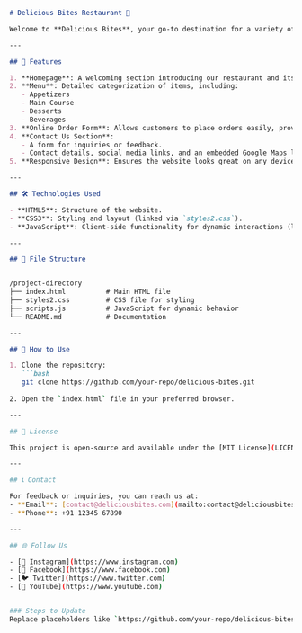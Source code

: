 ```markdown
# Delicious Bites Restaurant 🍴

Welcome to **Delicious Bites**, your go-to destination for a variety of delectable dishes and beverages. This website provides a complete experience of our restaurant, including our menu, online ordering, contact details, and more.

---

## 🌟 Features

1. **Homepage**: A welcoming section introducing our restaurant and its specialty.
2. **Menu**: Detailed categorization of items, including:
   - Appetizers
   - Main Course
   - Desserts
   - Beverages
3. **Online Order Form**: Allows customers to place orders easily, providing their details for delivery.
4. **Contact Us Section**:
   - A form for inquiries or feedback.
   - Contact details, social media links, and an embedded Google Maps location.
5. **Responsive Design**: Ensures the website looks great on any device.

---

## 🛠️ Technologies Used

- **HTML5**: Structure of the website.
- **CSS3**: Styling and layout (linked via `styles2.css`).
- **JavaScript**: Client-side functionality for dynamic interactions (linked via `scripts.js`).

---

## 📂 File Structure


/project-directory
├── index.html          # Main HTML file
├── styles2.css         # CSS file for styling
├── scripts.js          # JavaScript for dynamic behavior
└── README.md           # Documentation

---

## 🚀 How to Use

1. Clone the repository:
   ```bash
   git clone https://github.com/your-repo/delicious-bites.git
   
2. Open the `index.html` file in your preferred browser.

---

## 📜 License

This project is open-source and available under the [MIT License](LICENSE).

---

## 📞 Contact

For feedback or inquiries, you can reach us at:
- **Email**: [contact@deliciousbites.com](mailto:contact@deliciousbites.com)
- **Phone**: +91 12345 67890

---

## 🌐 Follow Us

- [📸 Instagram](https://www.instagram.com)
- [📘 Facebook](https://www.facebook.com)
- [🐦 Twitter](https://www.twitter.com)
- [🔼 YouTube](https://www.youtube.com)


### Steps to Update
Replace placeholders like `https://github.com/your-repo/delicious-bites.git` with your actual GitHub repository link. Add more information as your project evolves.
